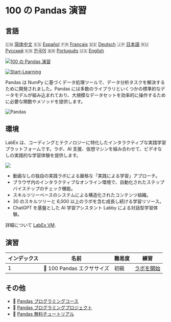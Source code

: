 # 100 の Pandas 演習

## 言語

🇨🇳 [简体中文](README_zh.md) 🇪🇸 [Español](README_es.md) 🇫🇷 [Français](README_fr.md) 🇩🇪 [Deutsch](README_de.md) 🇯🇵 [日本語](README_ja.md) 🇷🇺 [Русский](README_ru.md) 🇰🇷 [한국어](README_ko.md) 🇧🇷 [Português](README_pt.md) 🇺🇸 [English](README.md) 

[![100 の Pandas 演習](https://cover-creator.labex.io/100-pandas-exercises.png?lang=ja)](https://labex.io/ja/courses/100-pandas-exercises)

[![Start-Learning](https://img.shields.io/badge/Start-Learning-whitesmoke?style=for-the-badge)](https://labex.io/ja/courses/100-pandas-exercises)

Pandas は NumPy に基づくデータ処理ツールで、データ分析タスクを解決するために開発されました。Pandas には多数のライブラリといくつかの標準的なデータモデルが組み込まれており、大規模なデータセットを効率的に操作するために必要な関数やメソッドを提供します。

![Pandas](https://img.shields.io/badge/Pandas-whitesmoke?style=for-the-badge&logo=pandas)


## 環境

LabEx は、コーディングとテクノロジーに特化したインタラクティブな実践学習プラットフォームです。ラボ、AI 支援、仮想マシンを組み合わせて、ビデオなしの実践的な学習体験を提供します。

![](https://tutorial-screenshot.getvm.io/images/vm-1725247253.png)

- 動画なしの独自の実践ラボによる厳格な「実践による学習」アプローチ。
- ブラウザ内のインタラクティブなオンライン環境で、自動化されたステップバイステップのチェック機能。
- スキルツリーベースのシステムによる構造化されたコンテンツ組織。
- 30 のスキルツリーと 6,000 以上のラボを含む成長し続ける学習リソース。
- ChatGPT を基盤とした AI 学習アシスタント Labby による対話型学習体験。

詳細について [LabEx VM](https://support.labex.io/using-labex/virtual-machine).

## 演習

|   インデックス | 名前                       | 難易度   | 練習                                                                                         |
|----------------|----------------------------|----------|----------------------------------------------------------------------------------------------|
|              1 | 📖 100 Pandas エクササイズ | 初級     | <a target='_blank' href='https://labex.io/ja/labs/100-pandas-exercises-20747'>ラボを開始</a> |

## その他

- 🔗 [Pandas プログラミングコース](https://github.com/labex-labs/awesome-programming-courses)
- 🔗 [Pandas プログラミングプロジェクト](https://github.com/labex-labs/awesome-programming-projects)
- 🔗 [Pandas 無料チュートリアル](https://github.com/labex-labs/pandas-free-tutorials)

